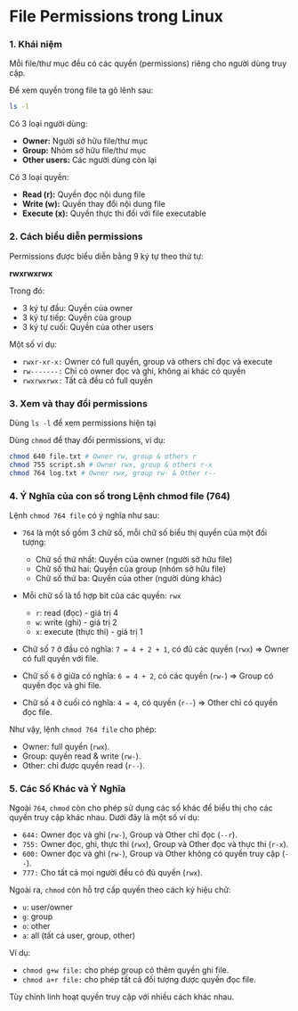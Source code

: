 
# File Permissions trong Linux  


###  1. Khái niệm

Mỗi file/thư mục đều có các quyền (permissions) riêng cho người dùng truy cập.

Để xem quyền trong file ta gõ lênh sau:  

```bash
ls -l

```


Có 3 loại người dùng:

- **Owner:** Người sở hữu file/thư mục
- **Group:** Nhóm sở hữu file/thư mục
- **Other users:** Các người dùng còn lại

Có 3 loại quyền:

- **Read (r):** Quyền đọc nội dung file
- **Write (w):** Quyền thay đổi nội dung file
- **Execute (x):** Quyền thực thi đối với file executable

### 2. Cách biểu diễn permissions

Permissions được biểu diễn bằng 9 ký tự theo thứ tự:


**rwxrwxrwx**

Trong đó:

- 3 ký tự đầu: Quyền của owner
- 3 ký tự tiếp: Quyền của group
- 3 ký tự cuối: Quyền của other users

Một số ví dụ:

- `rwxr-xr-x:` Owner có full quyền, group và others chỉ đọc và execute
- `rw-------:` Chỉ có owner đọc và ghi, không ai khác có quyền
- `rwxrwxrwx:` Tất cả đều có full quyền

### 3. Xem và thay đổi permissions

Dùng `ls -l` để xem permissions hiện tại

Dùng `chmod` để thay đổi permissions, ví dụ:

```bash
chmod 640 file.txt # Owner rw, group & others r
chmod 755 script.sh # Owner rwx, group & others r-x
chmod 764 log.txt # Owner rwx, group rw- & Other r--

```

###  4. Ý Nghĩa của con số trong Lệnh chmod file (764)

Lệnh `chmod 764 file` có ý nghĩa như sau:

- `764` là một số gồm 3 chữ số, mỗi chữ số biểu thị quyền của một đối tượng:
  - Chữ số thứ nhất: Quyền của owner (người sở hữu file)
  - Chữ số thứ hai: Quyền của group (nhóm sở hữu file)
  - Chữ số thứ ba: Quyền của other (người dùng khác)

- Mỗi chữ số là tổ hợp bit của các quyền: `rwx`
  - `r`: read (đọc) - giá trị 4
  - `w`: write (ghi) - giá trị 2
  - `x`: execute (thực thi) - giá trị 1

- Chữ số `7` ở đầu có nghĩa: `7 = 4 + 2 + 1`, có đủ các quyền (`rwx`) => Owner có full quyền với file.

- Chữ số `6` ở giữa có nghĩa: `6 = 4 + 2`, có các quyền (`rw-`) => Group có quyền đọc và ghi file.

- Chữ số `4` ở cuối có nghĩa: `4 = 4`, có quyền (`r--`) => Other chỉ có quyền đọc file.

Như vậy, lệnh `chmod 764 file` cho phép:

- Owner: full quyền (`rwx`).
- Group: quyền read & write (`rw-`).
- Other: chỉ được quyền read (`r--`).

### 5. Các Số Khác và Ý Nghĩa

Ngoài `764`, `chmod` còn cho phép sử dụng các số khác để biểu thị cho các quyền truy cập khác nhau. Dưới đây là một số ví dụ:

- `644:` Owner đọc và ghi (`rw-`), Group và Other chỉ đọc (`--r`).
- `755:` Owner đọc, ghi, thực thi (`rwx`), Group và Other đọc và thực thi (`r-x`).
- `600:` Owner đọc và ghi (`rw-`), Group và Other không có quyền truy cập (`--`).
- `777:` Cho tất cả mọi người đều có đủ quyền (`rwx`).

Ngoài ra, `chmod` còn hỗ trợ cấp quyền theo cách ký hiệu chữ:

- `u`: user/owner
- `g`: group
- `o`: other
- `a`: all (tất cả user, group, other)

Ví dụ:

- `chmod g+w file:` cho phép group có thêm quyền ghi file.
- `chmod a+r file:` cho phép tất cả đối tượng được quyền đọc file.

Tùy chỉnh linh hoạt quyền truy cập với nhiều cách khác nhau.

